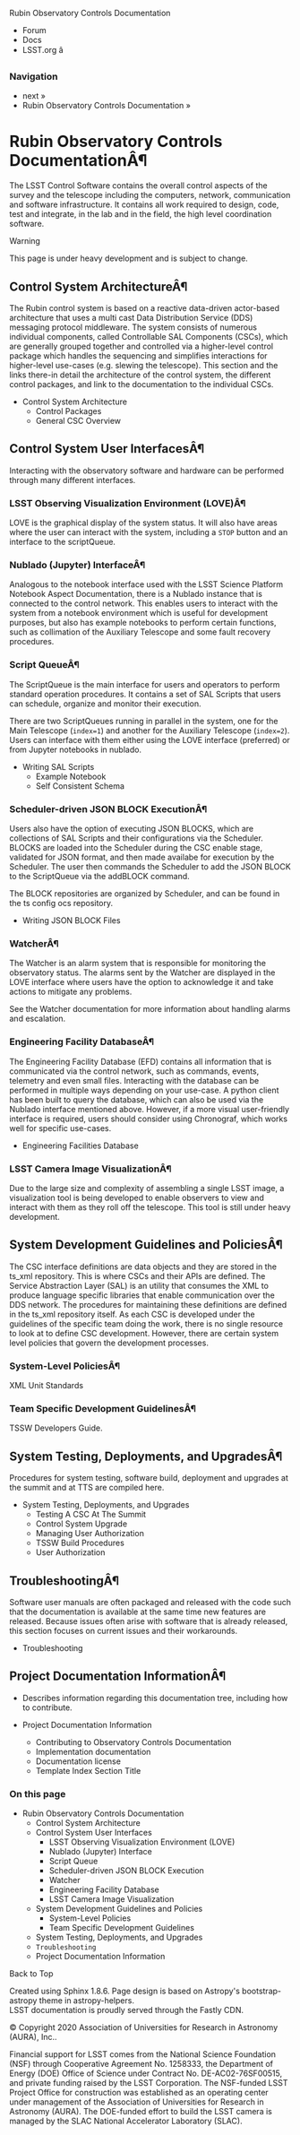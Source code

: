 Rubin Observatory Controls Documentation

  * Forum
  * Docs
  * LSST.org â



### Navigation

  * next » 
  * Rubin Observatory Controls Documentation » 



# Rubin Observatory Controls DocumentationÂ¶

The LSST Control Software contains the overall control aspects of the survey and the telescope including the computers, network, communication and software infrastructure. It contains all work required to design, code, test and integrate, in the lab and in the field, the high level coordination software.

Warning

This page is under heavy development and is subject to change.

## Control System ArchitectureÂ¶

The Rubin control system is based on a reactive data-driven actor-based architecture that uses a multi cast Data Distribution Service (DDS) messaging protocol middleware. The system consists of numerous individual components, called Controllable SAL Components (CSCs), which are generally grouped together and controlled via a higher-level control package which handles the sequencing and simplifies interactions for higher-level use-cases (e.g. slewing the telescope). This section and the links there-in detail the architecture of the control system, the different control packages, and link to the documentation to the individual CSCs.

  * Control System Architecture
    * Control Packages
    * General CSC Overview



## Control System User InterfacesÂ¶

Interacting with the observatory software and hardware can be performed through many different interfaces.

### LSST Observing Visualization Environment (LOVE)Â¶

LOVE is the graphical display of the system status. It will also have areas where the user can interact with the system, including a `STOP` button and an interface to the scriptQueue.

### Nublado (Jupyter) InterfaceÂ¶

Analogous to the notebook interface used with the LSST Science Platform Notebook Aspect Documentation, there is a Nublado instance that is connected to the control network. This enables users to interact with the system from a notebook environment which is useful for development purposes, but also has example notebooks to perform certain functions, such as collimation of the Auxiliary Telescope and some fault recovery procedures.

### Script QueueÂ¶

The ScriptQueue is the main interface for users and operators to perform standard operation procedures. It contains a set of SAL Scripts that users can schedule, organize and monitor their execution.

There are two ScriptQueues running in parallel in the system, one for the Main Telescope (`index=1`) and another for the Auxiliary Telescope (`index=2`). Users can interface with them either using the LOVE interface (preferred) or from Jupyter notebooks in nublado.

  * Writing SAL Scripts
    * Example Notebook
    * Self Consistent Schema



### Scheduler-driven JSON BLOCK ExecutionÂ¶

Users also have the option of executing JSON BLOCKS, which are collections of SAL Scripts and their configurations via the Scheduler. BLOCKS are loaded into the Scheduler during the CSC enable stage, validated for JSON format, and then made availabe for execution by the Scheduler. The user then commands the Scheduler to add the JSON BLOCK to the ScriptQueue via the addBLOCK command.

The BLOCK repositories are organized by Scheduler, and can be found in the ts config ocs repository.

  * Writing JSON BLOCK Files



### WatcherÂ¶

The Watcher is an alarm system that is responsible for monitoring the observatory status. The alarms sent by the Watcher are displayed in the LOVE interface where users have the option to acknowledge it and take actions to mitigate any problems.

See the Watcher documentation for more information about handling alarms and escalation.

### Engineering Facility DatabaseÂ¶

The Engineering Facility Database (EFD) contains all information that is communicated via the control network, such as commands, events, telemetry and even small files. Interacting with the database can be performed in multiple ways depending on your use-case. A python client has been built to query the database, which can also be used via the Nublado interface mentioned above. However, if a more visual user-friendly interface is required, users should consider using Chronograf, which works well for specific use-cases.

  * Engineering Facilities Database



### LSST Camera Image VisualizationÂ¶

Due to the large size and complexity of assembling a single LSST image, a visualization tool is being developed to enable observers to view and interact with them as they roll off the telescope. This tool is still under heavy development.

## System Development Guidelines and PoliciesÂ¶

The CSC interface definitions are data objects and they are stored in the ts_xml repository. This is where CSCs and their APIs are defined. The Service Abstraction Layer (SAL) is an utility that consumes the XML to produce language specific libraries that enable communication over the DDS network. The procedures for maintaining these definitions are defined in the ts_xml repository itself. As each CSC is developed under the guidelines of the specific team doing the work, there is no single resource to look at to define CSC development. However, there are certain system level policies that govern the development processes.

### System-Level PoliciesÂ¶

XML Unit Standards

### Team Specific Development GuidelinesÂ¶

TSSW Developers Guide.

## System Testing, Deployments, and UpgradesÂ¶

Procedures for system testing, software build, deployment and upgrades at the summit and at TTS are compiled here.

  * System Testing, Deployments, and Upgrades
    * Testing A CSC At The Summit
    * Control System Upgrade
    * Managing User Authorization
    * TSSW Build Procedures
    * User Authorization



## TroubleshootingÂ¶

Software user manuals are often packaged and released with the code such that the documentation is available at the same time new features are released. Because issues often arise with software that is already released, this section focuses on current issues and their workarounds.

  * Troubleshooting



## Project Documentation InformationÂ¶

  * Describes information regarding this documentation tree, including how to contribute.



  * Project Documentation Information
    * Contributing to Observatory Controls Documentation
    * Implementation documentation
    * Documentation license
    * Template Index Section Title



### On this page

  * Rubin Observatory Controls Documentation
    * Control System Architecture
    * Control System User Interfaces
      * LSST Observing Visualization Environment (LOVE)
      * Nublado (Jupyter) Interface
      * Script Queue
      * Scheduler-driven JSON BLOCK Execution
      * Watcher
      * Engineering Facility Database
      * LSST Camera Image Visualization
    * System Development Guidelines and Policies
      * System-Level Policies
      * Team Specific Development Guidelines
    * System Testing, Deployments, and Upgrades
    * `Troubleshooting`
    * Project Documentation Information



Back to Top

Created using Sphinx 1.8.6. Page design is based on Astropy's bootstrap-astropy theme in astropy-helpers.   
LSST documentation is proudly served through the Fastly CDN. 

© Copyright 2020 Association of Universities for Research in Astronomy (AURA), Inc..  


Financial support for LSST comes from the National Science Foundation (NSF) through Cooperative Agreement No. 1258333, the Department of Energy (DOE) Office of Science under Contract No. DE-AC02-76SF00515, and private funding raised by the LSST Corporation. The NSF-funded LSST Project Office for construction was established as an operating center under management of the Association of Universities for Research in Astronomy (AURA). The DOE-funded effort to build the LSST camera is managed by the SLAC National Accelerator Laboratory (SLAC). 
